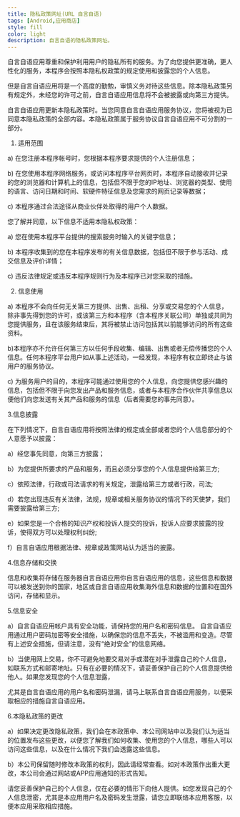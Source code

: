 ```yaml
---
title: 隐私政策网址(URL 自言自语)
tags: [Android,应用商店]
style: fill
color: light
description: 自言自语的隐私政策网址。
---
```


自言自语应用尊重和保护利用用户的隐私所有的服务。为了向您提供更准确，更人性化的服务，本程序会按照本隐私权政策的规定使用和披露您的个人信息。

但是自言自语应用将是一个高度的勤勉，审慎义务对待这些信息。除本隐私政策另有规定外，未经您的许可之前，自言自语应用信息将不会被披露或向第三方提供。

自言自语应用更新本隐私政策时。当您同意自言自语应用服务协议，您将被视为已同意本隐私政策的全部内容。本隐私政策属于服务协议自言自语应用不可分割的一部分。

1. 适用范围

a) 在您注册本程序帐号时，您根据本程序要求提供的个人注册信息；

b) 在您使用本程序网络服务，或访问本程序平台网页时，本程序自动接收并记录的您的浏览器和计算机上的信息，包括但不限于您的IP地址、浏览器的类型、使用的语言、访问日期和时间、软硬件特征信息及您需求的网页记录等数据；

c) 本程序通过合法途径从商业伙伴处取得的用户个人数据。

您了解并同意，以下信息不适用本隐私权政策：

a) 您在使用本程序平台提供的搜索服务时输入的关键字信息；

b) 本程序收集到的您在本程序发布的有关信息数据，包括但不限于参与活动、成交信息及评价详情；

c) 违反法律规定或违反本程序规则行为及本程序已对您采取的措施。

2. 信息使用

a) 本程序不会向任何无关第三方提供、出售、出租、分享或交易您的个人信息，除非事先得到您的许可，或该第三方和本程序（含本程序关联公司）单独或共同为您提供服务，且在该服务结束后，其将被禁止访问包括其以前能够访问的所有这些资料。

b)本程序亦不允许任何第三方以任何手段收集、编辑、出售或者无偿传播您的个人信息。任何本程序平台用户如从事上述活动，一经发现，本程序有权立即终止与该用户的服务协议。

c) 为服务用户的目的，本程序可能通过使用您的个人信息，向您提供您感兴趣的信息，包括但不限于向您发出产品和服务信息，或者与本程序合作伙伴共享信息以便他们向您发送有关其产品和服务的信息（后者需要您的事先同意）。

3.信息披露

在下列情况下，自言自语应用将按照法律的规定或全部或者您的个人信息部分的个人意愿予以披露：

a）经您事先同意，向第三方披露；

b）为您提供所要求的产品和服务，而且必须分享您的个人信息提供给第三方;

c）依照法律，行政或司法请求的有关规定，泄露给第三方或者行政，司法;

d）若您出现违反有关法律，法规，规章或相关服务协议的情况下的天使梦，我们需要披露给第三方;

e）如果您是一个合格的知识产权和投诉人提交的投诉，投诉人应要求披露的投诉，使得双方可以处理权利纠纷;

f）自言自语应用根据法律、规章或政策网站认为适当的披露。

4.信息存储和交换

信息和收集将存储在服务器自言自语应用你自言自语应用的信息，这些信息和数据可以被发送到你的国家，地区或自言自语应用收集海外信息和数据的位置和在国外访问，存储和显示。

5.信息安全

a）自言自语应用帐户具有安全功能，请保持您的用户名和密码信息。 自言自语应用通过用户密码加密等安全措施，以确保您的信息不丢失，不被滥用和变造。尽管有上述安全措施，但请注意，没有“绝对安全”的信息网络。

b）当使用网上交易，你不可避免地要交易对手或潜在对手泄露自己的个人信息，如联系方式和邮寄地址。只有在必要的情况下，请妥善保护自己的个人信息提供给他人。如果您发现您的个人信息泄露，

尤其是自言自语应用的用户名和密码泄漏，请马上联系自言自语应用服务，以便采取相应的措施自言自语应用。

6.本隐私政策的更改

a）如果决定更改隐私政策，我们会在本政策中、本公司网站中以及我们认为适当的位置发布这些更改，以便您了解我们如何收集、使用您的个人信息，哪些人可以访问这些信息，以及在什么情况下我们会透露这些信息。

b）本公司保留随时修改本政策的权利，因此请经常查看。如对本政策作出重大更改，本公司会通过网站或APP应用通知的形式告知。

请您妥善保护自己的个人信息，仅在必要的情形下向他人提供。如您发现自己的个人信息泄密，尤其是本应用用户名及密码发生泄露，请您立即联络本应用客服，以便本应用采取相应措施。